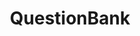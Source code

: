 ---
title: QuestionBank
redirect_to: https://ucfopen.github.io/Obojobo-Docs/releases/v3.4.0/developers/obo_nodes/question_bank
---
